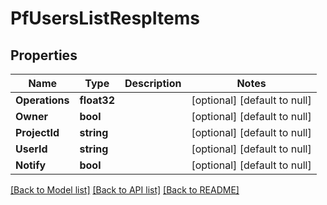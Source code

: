 # PfUsersListRespItems

## Properties
Name | Type | Description | Notes
------------ | ------------- | ------------- | -------------
**Operations** | **float32** |  | [optional] [default to null]
**Owner** | **bool** |  | [optional] [default to null]
**ProjectId** | **string** |  | [optional] [default to null]
**UserId** | **string** |  | [optional] [default to null]
**Notify** | **bool** |  | [optional] [default to null]

[[Back to Model list]](../README.md#documentation-for-models) [[Back to API list]](../README.md#documentation-for-api-endpoints) [[Back to README]](../README.md)


